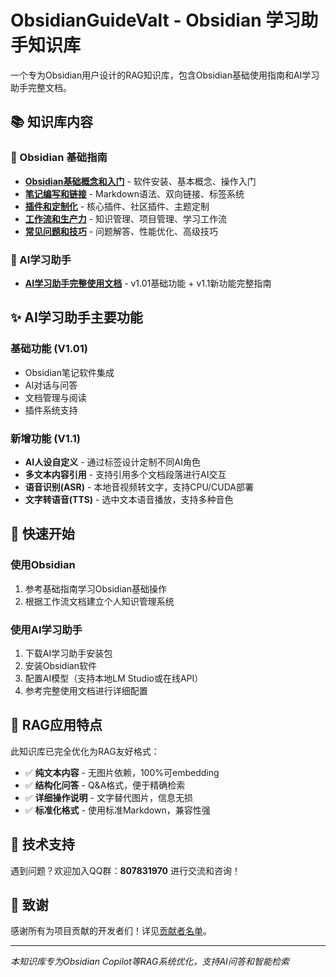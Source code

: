 # ObsidianGuideValt - Obsidian 学习助手知识库

一个专为Obsidian用户设计的RAG知识库，包含Obsidian基础使用指南和AI学习助手完整文档。

## 📚 知识库内容

### 🔰 Obsidian 基础指南
- **[Obsidian基础概念和入门](./Obsidian基础概念和入门.md)** - 软件安装、基本概念、操作入门
- **[笔记编写和链接](./笔记编写和链接.md)** - Markdown语法、双向链接、标签系统
- **[插件和定制化](./插件和定制化.md)** - 核心插件、社区插件、主题定制
- **[工作流和生产力](./工作流和生产力.md)** - 知识管理、项目管理、学习工作流
- **[常见问题和技巧](./常见问题和技巧.md)** - 问题解答、性能优化、高级技巧

### 🤖 AI学习助手
- **[AI学习助手完整使用文档](./AI学习助手完整使用文档.md)** - v1.01基础功能 + v1.1新功能完整指南

## ✨ AI学习助手主要功能

### 基础功能 (V1.01)
- Obsidian笔记软件集成
- AI对话与问答
- 文档管理与阅读
- 插件系统支持

### 新增功能 (V1.1)
- **AI人设自定义** - 通过标签设计定制不同AI角色
- **多文本内容引用** - 支持引用多个文档段落进行AI交互
- **语音识别(ASR)** - 本地音视频转文字，支持CPU/CUDA部署
- **文字转语音(TTS)** - 选中文本语音播放，支持多种音色

## 🚀 快速开始

### 使用Obsidian
1. 参考基础指南学习Obsidian基础操作
2. 根据工作流文档建立个人知识管理系统

### 使用AI学习助手
1. 下载AI学习助手安装包
2. 安装Obsidian软件
3. 配置AI模型（支持本地LM Studio或在线API）
4. 参考完整使用文档进行详细配置

## 🎯 RAG应用特点

此知识库已完全优化为RAG友好格式：
- ✅ **纯文本内容** - 无图片依赖，100%可embedding
- ✅ **结构化问答** - Q&A格式，便于精确检索
- ✅ **详细操作说明** - 文字替代图片，信息无损
- ✅ **标准化格式** - 使用标准Markdown，兼容性强

## 💬 技术支持

遇到问题？欢迎加入QQ群：**807831970** 进行交流和咨询！

## 🤝 致谢

感谢所有为项目贡献的开发者们！详见[贡献者名单](./AI学习助手完整使用文档.md#感谢)。

---

*本知识库专为Obsidian Copilot等RAG系统优化，支持AI问答和智能检索*